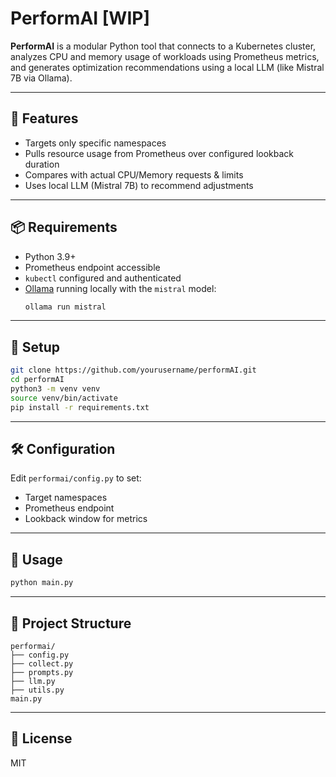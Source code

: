 # PerformAI [WIP]

**PerformAI** is a modular Python tool that connects to a Kubernetes cluster, analyzes CPU and memory usage of workloads using Prometheus metrics, and generates optimization recommendations using a local LLM (like Mistral 7B via Ollama).

---

## 🚀 Features
- Targets only specific namespaces
- Pulls resource usage from Prometheus over configured lookback duration
- Compares with actual CPU/Memory requests & limits
- Uses local LLM (Mistral 7B) to recommend adjustments

---

## 📦 Requirements
- Python 3.9+
- Prometheus endpoint accessible
- `kubectl` configured and authenticated
- [Ollama](https://ollama.com/) running locally with the `mistral` model:
  ```bash
  ollama run mistral
  ```

---

## 🔧 Setup
```bash
git clone https://github.com/yourusername/performAI.git
cd performAI
python3 -m venv venv
source venv/bin/activate
pip install -r requirements.txt
```

---

## 🛠 Configuration
Edit `performai/config.py` to set:
- Target namespaces
- Prometheus endpoint
- Lookback window for metrics

---

## 🧠 Usage
```bash
python main.py
```
---

## 📂 Project Structure
```
performai/
├── config.py
├── collect.py
├── prompts.py
├── llm.py
├── utils.py          
main.py
```

---

## 📜 License
MIT
